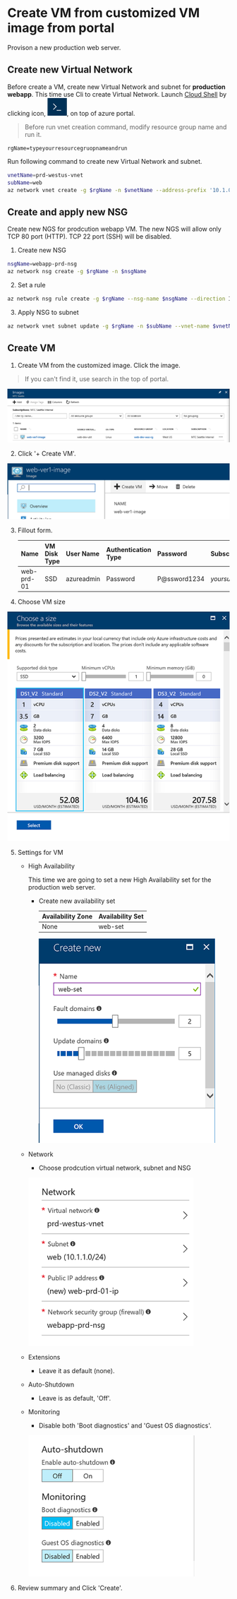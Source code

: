 # Create VM from customized VM image from portal
Provison a new production web server.

## Create new Virtual Network
Before create a VM, create new Virtual Network and subnet for __production webapp__. This time use Cli to create Virtual Network. Launch [Cloud Shell](https://docs.microsoft.com/en-us/azure/cloud-shell/quickstart) by clicking icon, ![alt text](./images/3.3.91.png), on top of azure portal.

> Before run vnet creation command, modify resource group name and run it.

    rgName=typeyourresourcegruopnameandrun

Run following command to create new Virtual Network and subnet. 
```bash
vnetName=prd-westus-vnet
subName=web
az network vnet create -g $rgName -n $vnetName --address-prefix '10.1.0.0/16' --subnet-name $subName --subnet-prefix '10.1.1.0/24' 
```

## Create and apply new NSG
Create new NGS for prodcution webapp VM. The new NGS will allow only TCP 80 port (HTTP). TCP 22 port (SSH) will be disabled.

1. Create new NSG
```bash
nsgName=webapp-prd-nsg
az network nsg create -g $rgName -n $nsgName
```

2. Set a rule
```bash
az network nsg rule create -g $rgName --nsg-name $nsgName --direction Inbound -n HTTP --priority 110 --source-address-prefixes '*' --source-port-ranges '*' --destination-address-prefixes '*' --destination-port-ranges 80 --access allow --protocol Tcp
```

3. Apply NSG to subnet
```bash
az network vnet subnet update -g $rgName -n $subName --vnet-name $vnetName --network-security-group $nsgName
```

## Create VM 

1. Create VM from the customized image. Click the image. 
> If you can't find it, use search in the top of portal.

![alt text](./images/3.4.1.png)

2. Click '+ Create VM'.

![alt text](./images/3.4.3.png)

3. Fillout form.

    |Name|VM Disk Type|User Name|Authentication Type|Password|Subscription|Resource Group|Location|
    |---|---|---|---|---|---|---|---|
    |web-prd-01|SSD|azureadmin|Password|P@ssword1234|*yoursubscription*|*yourresourcegroup*|West US|

4. Choose VM size

![alt text](./images/3.4.5.png)

5. Settings for VM
    * High Availability

        This time we are going to set a new High Availability set for the production web server.

        - Create new availability set

            |Availability Zone|Availability Set|
            |---|---|
            |None|web-set|

            ![alt text](./images/3.4.6.png)

    * Network
        - Choose prodcution virtual network, subnet and NSG 

        ![alt text](./images/3.4.7.png)

    * Extensions
        - Leave it as default (none).

    * Auto-Shutdown
        - Leave is as default, 'Off'.
    * Monitoring
        - Disable both 'Boot diagnostics' and 'Guest OS diagnostics'.
        
        ![alt text](./images/3.4.8.png)

8. Review summary and Click 'Create'.

